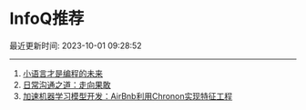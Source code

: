 # InfoQ推荐

最近更新时间: 2023-10-01 09:28:52

--- 
1. [小语言才是编程的未来](https://www.infoq.cn/article/djCSHAYyOwAD33oCvIo8) 
2. [日常沟通之道：走向果敢](https://www.infoq.cn/article/7qr6j0jUlA4P8b63CGoy) 
3. [加速机器学习模型开发：AirBnb利用Chronon实现特征工程](https://www.infoq.cn/article/2fI2S5hqu4NzwfiqEDYo) 
